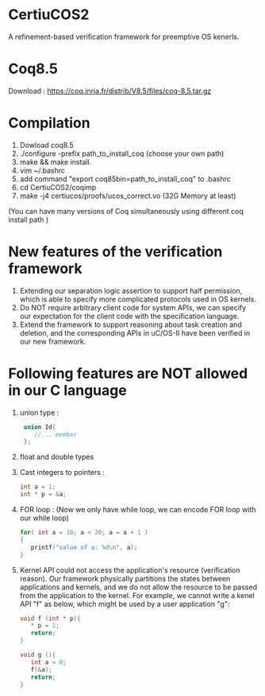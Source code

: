 # CertiuCOS2
A refinement-based verification framework for preemptive OS kenerls. 

# Coq8.5
Download : https://coq.inria.fr/distrib/V8.5/files/coq-8.5.tar.gz

# Compilation
1. Dowload coq8.5
2. ./configure -prefix path_to_install_coq (choose your own path)
3. make && make install. 
4. vim ~/.bashrc 
5. add command "export coq85bin=path_to_install_coq" to .bashrc
6. cd CertiuCOS2/coqimp
7. make -j4 certiucos/proofs/ucos_correct.vo  (32G Memory at least)

(You can have many versions of Coq simultaneously using different coq install path )

# New features of the verification framework 
1. Extending our separation logic assertion to support half permission, which is able to specify more complicated protocols used in OS kernels.
2. Do NOT require arbitrary client code for system APIs, we can specify our expectation for the client code with the specification language.
3. Extend the framework to support reasoning about task creation and deletion, and the corresponding APIs in uC/OS-II have been verified in our new framework.

# Following features are NOT allowed in our C language 

1. union type :
   ```C
    union Id{
       //... member 
    };
   ```
2. float and double types 
    
3. Cast integers to pointers : 
   ```C
   int a = 1;
   int * p = &a;
    ```
4. FOR loop : (Now we only have while loop, we can encode FOR loop with our while loop)
   ```C
   for( int a = 10; a < 20; a = a + 1 )
   {
      printf("value of a: %d\n", a);
   }
   ```
5. Kernel API could not access the application's resource (verification reason). Our framework physically partitions the states between applications and kernels, and we do not allow the resource to be passed from the application to the kernel. For example, we cannot write a kenel API "f" as below, which might be used by a user application "g":
   ```C
   void f (int * p){
      * p = 1;
      return;
   }
   
   void g (){
      int a = 0;
      f(&a);
      return;
   }
   ```
